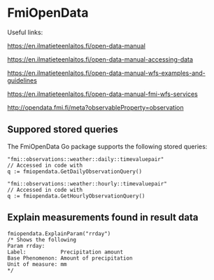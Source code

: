 # FmiOpenData


Useful links:

https://en.ilmatieteenlaitos.fi/open-data-manual

https://en.ilmatieteenlaitos.fi/open-data-manual-accessing-data

https://en.ilmatieteenlaitos.fi/open-data-manual-wfs-examples-and-guidelines

https://en.ilmatieteenlaitos.fi/open-data-manual-fmi-wfs-services

http://opendata.fmi.fi/meta?observableProperty=observation


## Suppored stored queries
The FmiOpenData Go package supports the following stored queries:

```golang
"fmi::observations::weather::daily::timevaluepair"
// Accessed in code with
q := fmiopendata.GetDailyObservationQuery()
```

```golang
"fmi::observations::weather::hourly::timevaluepair"
// Accessed in code with
q := fmiopendata.GetHourlyObservationQuery()
```

## Explain measurements found in result data

```golang
fmiopendata.ExplainParam("rrday")
/* Shows the following
Param rrday:
Label:           Precipitation amount
Base Phenomenon: Amount of precipitation
Unit of measure: mm
*/
```

